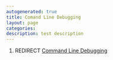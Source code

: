 ```yaml
---
autogenerated: true
title: Comand Line Debugging
layout: page
categories: 
description: test description
---
```


1.  REDIRECT [Command Line Debugging](Command_Line_Debugging)
